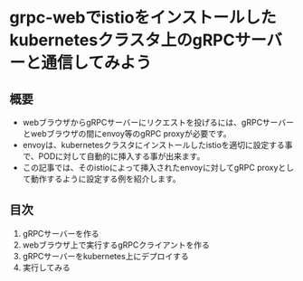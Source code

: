 # grpc-webでistioをインストールしたkubernetesクラスタ上のgRPCサーバーと通信してみよう

## 概要
- webブラウザからgRPCサーバーにリクエストを投げるには、gRPCサーバーとwebブラウザの間にenvoy等のgRPC proxyが必要です。
- envoyは、kubernetesクラスタにインストールしたistioを適切に設定する事で、PODに対して自動的に挿入する事が出来ます。
- この記事では、そのistioによって挿入されたenvoyに対してgRPC proxyとして動作するように設定する例を紹介します。


## 目次
1. gRPCサーバーを作る
2. webブラウザ上で実行するgRPCクライアントを作る
3. gRPCサーバーをkubernetes上にデプロイする
4. 実行してみる


